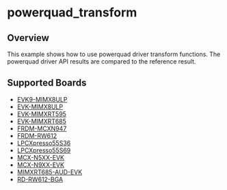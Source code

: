 # powerquad_transform

## Overview
This example shows how to use powerquad driver transform functions.
The powerquad driver API results are compared to the reference result.

## Supported Boards
- [EVK9-MIMX8ULP](../../../_boards/evk9mimx8ulp/driver_examples/powerquad/transform/example_board_readme.md)
- [EVK-MIMX8ULP](../../../_boards/evkmimx8ulp/driver_examples/powerquad/transform/example_board_readme.md)
- [EVK-MIMXRT595](../../../_boards/evkmimxrt595/driver_examples/powerquad/transform/example_board_readme.md)
- [EVK-MIMXRT685](../../../_boards/evkmimxrt685/driver_examples/powerquad/transform/example_board_readme.md)
- [FRDM-MCXN947](../../../_boards/frdmmcxn947/driver_examples/powerquad/transform/example_board_readme.md)
- [FRDM-RW612](../../../_boards/frdmrw612/driver_examples/powerquad/transform/example_board_readme.md)
- [LPCXpresso55S36](../../../_boards/lpcxpresso55s36/driver_examples/powerquad/transform/example_board_readme.md)
- [LPCXpresso55S69](../../../_boards/lpcxpresso55s69/driver_examples/powerquad/transform/example_board_readme.md)
- [MCX-N5XX-EVK](../../../_boards/mcxn5xxevk/driver_examples/powerquad/transform/example_board_readme.md)
- [MCX-N9XX-EVK](../../../_boards/mcxn9xxevk/driver_examples/powerquad/transform/example_board_readme.md)
- [MIMXRT685-AUD-EVK](../../../_boards/mimxrt685audevk/driver_examples/powerquad/transform/example_board_readme.md)
- [RD-RW612-BGA](../../../_boards/rdrw612bga/driver_examples/powerquad/transform/example_board_readme.md)
